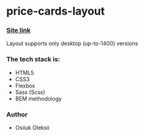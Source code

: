 # price-cards-layout



  ### [Site link](https://github.com/Alexey19800506/foundation-layout)

Layout supports only desktop (up-to-1400) versions

### The tech stack is:

- HTML5
- CSS3
- Flexbox
- Sass (Scss)
- BEM methodology

### Author

 - Osiiuk Oleksii
